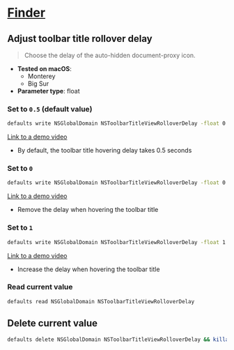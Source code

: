# [Finder](../readme.md)

## Adjust toolbar title rollover delay

> Choose the delay of the auto-hidden document-proxy icon.

- **Tested on macOS**:
  * Monterey
  * Big Sur
- **Parameter type**: float

### Set to `0.5` (default value)
```bash
defaults write NSGlobalDomain NSToolbarTitleViewRolloverDelay -float 0.5 && killall Finder
```
[Link to a demo video](0.5.mp4)
- By default, the toolbar title hovering delay takes 0.5 seconds

### Set to `0`
```bash
defaults write NSGlobalDomain NSToolbarTitleViewRolloverDelay -float 0 && killall Finder
```
[Link to a demo video](0.mp4)
- Remove the delay when hovering the toolbar title

### Set to `1`
```bash
defaults write NSGlobalDomain NSToolbarTitleViewRolloverDelay -float 1 && killall Finder
```
[Link to a demo video](1.mp4)
- Increase the delay when hovering the toolbar title

### Read current value
```bash
defaults read NSGlobalDomain NSToolbarTitleViewRolloverDelay
```

## Delete current value
```bash
defaults delete NSGlobalDomain NSToolbarTitleViewRolloverDelay && killall Finder
```
